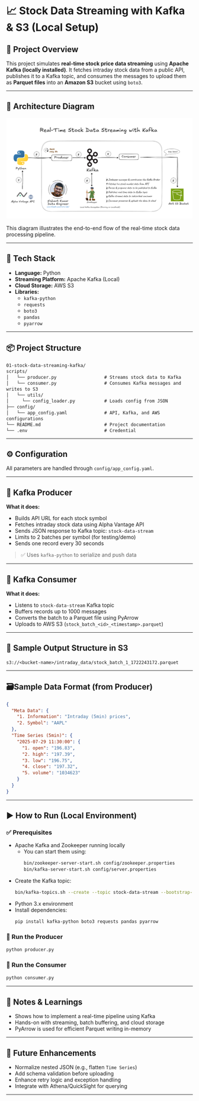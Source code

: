 # 📈 Stock Data Streaming with Kafka & S3 (Local Setup)

## 🚀 Project Overview

This project simulates **real-time stock price data streaming** using **Apache Kafka (locally installed)**. It fetches intraday stock data from a public API, publishes it to a Kafka topic, and consumes the messages to upload them as **Parquet files** into an **Amazon S3** bucket using `boto3`.

---

## 🔧 Architecture Diagram

![Architecture Diagram](./architecture/real-time-stock-data-streaming-using-kafka.png)

This diagram illustrates the end-to-end flow of the real-time stock data processing pipeline.

---

## 🧰 Tech Stack

- **Language:** Python
- **Streaming Platform:** Apache Kafka (Local)
- **Cloud Storage:** AWS S3
- **Libraries:**
  - `kafka-python`
  - `requests`
  - `boto3`
  - `pandas`
  - `pyarrow`

---

## 📦 Project Structure

```
01-stock-data-streaming-kafka/
scripts/
│   └── producer.py                  # Streams stock data to Kafka
│   └── consumer.py                  # Consumes Kafka messages and writes to S3
│   └── utils/
│     └── config_loader.py           # Loads config from JSON
├── config/
│   └── app_config.yaml              # API, Kafka, and AWS configurations
└── README.md                        # Project documentation
└── .env                             # Credential
```

---

## ⚙️ Configuration

All parameters are handled through `config/app_config.yaml`.

---

## 🚀 Kafka Producer

**What it does:**

- Builds API URL for each stock symbol
- Fetches intraday stock data using Alpha Vantage API
- Sends JSON response to Kafka topic: `stock-data-stream`
- Limits to 2 batches per symbol (for testing/demo)
- Sends one record every 30 seconds

> ✅ Uses `kafka-python` to serialize and push data

---

## 🛁 Kafka Consumer

**What it does:**

- Listens to `stock-data-stream` Kafka topic
- Buffers records up to 1000 messages
- Converts the batch to a Parquet file using PyArrow
- Uploads to AWS S3 (`stock_batch_<id>_<timestamp>.parquet`)

---

## 📁 Sample Output Structure in S3

```
s3://<bucket-name>/intraday_data/stock_batch_1_1722243172.parquet
```

---

## 🗃️Sample Data Format (from Producer)

```json
{
  "Meta Data": {
    "1. Information": "Intraday (5min) prices",
    "2. Symbol": "AAPL"
  },
  "Time Series (5min)": {
    "2025-07-29 11:30:00": {
      "1. open": "196.83",
      "2. high": "197.39",
      "3. low": "196.75",
      "4. close": "197.32",
      "5. volume": "1034623"
    }
  }
}
```

---

## ▶️ How to Run (Local Environment)

### ✅ Prerequisites

- Apache Kafka and Zookeeper running locally
  - You can start them using:
    ```bash
    bin/zookeeper-server-start.sh config/zookeeper.properties
    bin/kafka-server-start.sh config/server.properties
    ```
- Create the Kafka topic:
  ```bash
  bin/kafka-topics.sh --create --topic stock-data-stream --bootstrap-server localhost:9092 --partitions 1 --replication-factor 1
  ```
- Python 3.x environment
- Install dependencies:
  ```bash
  pip install kafka-python boto3 requests pandas pyarrow
  ```

### 🏃 Run the Producer

```bash
python producer.py
```

### 🏃 Run the Consumer

```bash
python consumer.py
```

---

## 🧐 Notes & Learnings

- Shows how to implement a real-time pipeline using Kafka
- Hands-on with streaming, batch buffering, and cloud storage
- PyArrow is used for efficient Parquet writing in-memory

---

## 🌱 Future Enhancements

- Normalize nested JSON (e.g., flatten `Time Series`)
- Add schema validation before uploading
- Enhance retry logic and exception handling
- Integrate with Athena/QuickSight for querying

---
